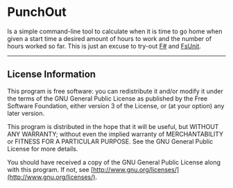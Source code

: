# PunchOut

Is a simple command-line tool to calculate when it is time to go home  when given a start time a desired amount of hours to work and the number of hours worked so far.
This is just an excuse to try-out [F#](http://fsharp.org/) and [FsUnit](http://dmohl.github.com/FsUnit/).

---
## License Information
This program is free software: you can redistribute it and/or modify
 it under the terms of the GNU General Public License as published by
 the Free Software Foundation, either version 3 of the License, or
 (at your option) any later version.

 This program is distributed in the hope that it will be useful,
 but WITHOUT ANY WARRANTY; without even the implied warranty of
 MERCHANTABILITY or FITNESS FOR A PARTICULAR PURPOSE.  See the
 GNU General Public License for more details.

 You should have received a copy of the GNU General Public License
 along with this program.  If not, see [http://www.gnu.org/licenses/](http://www.gnu.org/licenses/).
